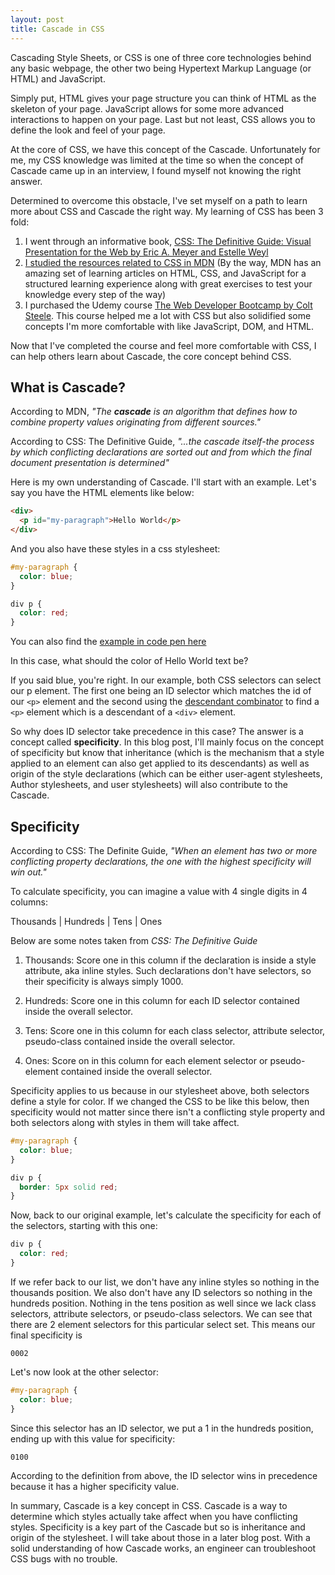 ```yaml
---
layout: post
title: Cascade in CSS
---
```


Cascading Style Sheets, or CSS is one of three core technologies behind any basic webpage, the other two being Hypertext Markup Language (or HTML) and JavaScript.

Simply put, HTML gives your page structure you can think of HTML as the skeleton of your page. JavaScript allows for some more advanced interactions to happen on your page. Last but not least, CSS allows you to define the look and feel of your page.

At the core of CSS, we have this concept of the Cascade. Unfortunately for me, my CSS knowledge was limited at the time so when the concept of Cascade came up in an interview, I found myself not knowing the right answer.

Determined to overcome this obstacle, I've set myself on a path to learn more about CSS and Cascade the right way. My learning of CSS has been 3 fold:

1. I went through an informative book, [CSS: The Definitive Guide: Visual Presentation for the Web by Eric A. Meyer and Estelle Weyl](https://www.amazon.com/gp/product/1449393195/ref=ppx_yo_dt_b_asin_title_o04_s00?ie=UTF8&psc=1)
1. [I studied the resources related to CSS in MDN](https://developer.mozilla.org/en-US/docs/Learn/CSS) (By the way, MDN has an amazing set of learning articles on HTML, CSS, and JavaScript for a structured learning experience along with great exercises to test your knowledge every step of the way)
1. I purchased the Udemy course [The Web Developer Bootcamp by Colt Steele](https://www.udemy.com/course/the-web-developer-bootcamp/). This course helped me a lot with CSS but also solidified some concepts I'm more comfortable with like JavaScript, DOM, and HTML.

Now that I've completed the course and feel more comfortable with CSS, I can help others learn about Cascade, the core concept behind CSS.

## What is Cascade?

According to MDN, _"The **cascade** is an algorithm that defines how to combine property values originating from different sources."_

According to CSS: The Definitive Guide, _"...the cascade itself-the process by which conflicting declarations are sorted out and from which the final document presentation is determined"_

Here is my own understanding of Cascade. I'll start with an example. Let's say you have the HTML elements like below:

```html
<div>
  <p id="my-paragraph">Hello World</p>
</div>
```

And you also have these styles in a css stylesheet:

```css
#my-paragraph {
  color: blue;
}

div p {
  color: red;
}
```

You can also find the [example in code pen here](https://codepen.io/sunmark14/pen/WNGapJr)

In this case, what should the color of Hello World text be?

If you said blue, you're right. In our example, both CSS selectors can select our p element. The first one being an ID selector which matches the id of our `<p>` element and the second using the [descendant combinator](https://developer.mozilla.org/en-US/docs/Web/CSS/Descendant_combinator) to find a `<p>` element which is a descendant of a `<div>` element.

So why does ID selector take precedence in this case? The answer is a concept called **specificity**. In this blog post, I'll mainly focus on the concept of specificity but know that inheritance (which is the mechanism that a style applied to an element can also get applied to its descendants) as well as origin of the style declarations (which can be either user-agent stylesheets, Author stylesheets, and user stylesheets) will also contribute to the Cascade.

## Specificity

According to CSS: The Definite Guide, _"When an element has two or more conflicting property declarations, the one with the highest specificity will win out."_

To calculate specificity, you can imagine a value with 4 single digits in 4 columns:

Thousands | Hundreds | Tens | Ones

Below are some notes taken from _CSS: The Definitive Guide_

1. Thousands: Score one in this column if the declaration is inside a style attribute, aka inline styles. Such declarations don't have selectors, so their specificity is always simply 1000.

1. Hundreds: Score one in this column for each ID selector contained inside the overall selector.

1. Tens: Score one in this column for each class selector, attribute selector, pseudo-class contained inside the overall selector.

1. Ones: Score on in this column for each element selector or pseudo-element contained inside the overall selector.

Specificity applies to us because in our stylesheet above, both selectors define a style for color. If we changed the CSS to be like this below, then specificity would not matter since there isn't a conflicting style property and both selectors along with styles in them will take affect.

```css
#my-paragraph {
  color: blue;
}

div p {
  border: 5px solid red;
}
```

Now, back to our original example, let's calculate the specificity for each of the selectors, starting with this one:

```css
div p {
  color: red;
}
```

If we refer back to our list, we don't have any inline styles so nothing in the thousands position. We also don't have any ID selectors so nothing in the hundreds position. Nothing in the tens position as well since we lack class selectors, attribute selectors, or pseudo-class selectors. We can see that there are 2 element selectors for this particular select set. This means our final specificity is

`0002`

Let's now look at the other selector:

```css
#my-paragraph {
  color: blue;
}
```

Since this selector has an ID selector, we put a 1 in the hundreds position, ending up with this value for specificity:

`0100`

According to the definition from above, the ID selector wins in precedence because it has a higher specificity value.

In summary, Cascade is a key concept in CSS. Cascade is a way to determine which styles actually take affect when you have conflicting styles. Specificity is a key part of the Cascade but so is inheritance and origin of the stylesheet. I will take about those in a later blog post. With a solid understanding of how Cascade works, an engineer can troubleshoot CSS bugs with no trouble.
